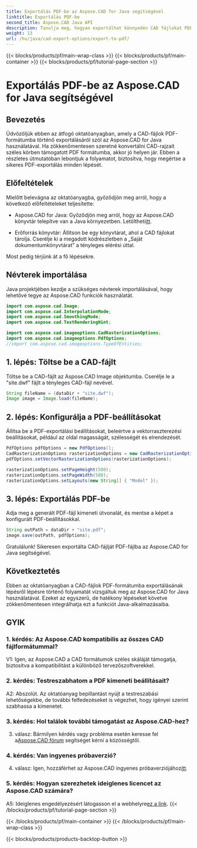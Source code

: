 ```yaml
---
title: Exportálás PDF-be az Aspose.CAD for Java segítségével
linktitle: Exportálás PDF-be
second_title: Aspose.CAD Java API
description: Tanulja meg, hogyan exportálhat könnyedén CAD fájlokat PDF formátumba az Aspose.CAD for Java segítségével. Kövesse lépésenkénti útmutatónkat a zökkenőmentes integráció érdekében.
weight: 13
url: /hu/java/cad-export-options/export-to-pdf/
---
```


{{< blocks/products/pf/main-wrap-class >}}
{{< blocks/products/pf/main-container >}}
{{< blocks/products/pf/tutorial-page-section >}}

# Exportálás PDF-be az Aspose.CAD for Java segítségével

## Bevezetés

Üdvözöljük ebben az átfogó oktatóanyagban, amely a CAD-fájlok PDF-formátumba történő exportálásáról szól az Aspose.CAD for Java használatával. Ha zökkenőmentesen szeretné konvertálni CAD-rajzait széles körben támogatott PDF formátumba, akkor jó helyen jár. Ebben a részletes útmutatóban lebontjuk a folyamatot, biztosítva, hogy megértse a sikeres PDF-exportálás minden lépését.

## Előfeltételek

Mielőtt belevágna az oktatóanyagba, győződjön meg arról, hogy a következő előfeltételeket teljesítette:

-  Aspose.CAD for Java: Győződjön meg arról, hogy az Aspose.CAD könyvtár telepítve van a Java környezetben. Letöltheti[itt](https://releases.aspose.com/cad/java/).

- Erőforrás könyvtár: Állítson be egy könyvtárat, ahol a CAD fájlokat tárolja. Cserélje ki a megadott kódrészletben a „Saját dokumentumkönyvtárat” a tényleges elérési úttal.

Most pedig térjünk át a fő lépésekre.

## Névterek importálása

Java projektjében kezdje a szükséges névterek importálásával, hogy lehetővé tegye az Aspose.CAD funkciók használatát.

```java
import com.aspose.cad.Image;
import com.aspose.cad.InterpolationMode;
import com.aspose.cad.SmoothingMode;
import com.aspose.cad.TextRenderingHint;

import com.aspose.cad.imageoptions.CadRasterizationOptions;
import com.aspose.cad.imageoptions.PdfOptions;
//import com.aspose.cad.imageoptions.TypeOfEntities;
```

## 1. lépés: Töltse be a CAD-fájlt

Töltse be a CAD-fájlt az Aspose.CAD Image objektumba. Cserélje le a "site.dwf" fájlt a tényleges CAD-fájl nevével.

```java
String fileName = (dataDir + "site.dwf");
Image image = Image.load(fileName);
```

## 2. lépés: Konfigurálja a PDF-beállításokat

Állítsa be a PDF-exportálási beállításokat, beleértve a vektorraszterezési beállításokat, például az oldal magasságát, szélességét és elrendezését.

```java
PdfOptions pdfOptions = new PdfOptions();
CadRasterizationOptions rasterizationOptions = new CadRasterizationOptions();
pdfOptions.setVectorRasterizationOptions(rasterizationOptions);

rasterizationOptions.setPageHeight(500);
rasterizationOptions.setPageWidth(500);
rasterizationOptions.setLayouts(new String[] { "Model" });
```

## 3. lépés: Exportálás PDF-be

Adja meg a generált PDF-fájl kimeneti útvonalát, és mentse a képet a konfigurált PDF-beállításokkal.

```java
String outPath = dataDir + "site.pdf";
image.save(outPath, pdfOptions);
```

Gratulálunk! Sikeresen exportálta CAD-fájlját PDF-fájlba az Aspose.CAD for Java segítségével.

## Következtetés

Ebben az oktatóanyagban a CAD-fájlok PDF-formátumba exportálásának lépésről lépésre történő folyamatát vizsgáltuk meg az Aspose.CAD for Java használatával. Ezeket az egyszerű, de hatékony lépéseket követve zökkenőmentesen integrálhatja ezt a funkciót Java-alkalmazásaiba.

## GYIK

### 1. kérdés: Az Aspose.CAD kompatibilis az összes CAD fájlformátummal?

V1: Igen, az Aspose.CAD a CAD formátumok széles skáláját támogatja, biztosítva a kompatibilitást a különböző tervezőszoftverekkel.

### 2. kérdés: Testreszabhatom a PDF kimeneti beállításait?

A2: Abszolút. Az oktatóanyag bepillantást nyújt a testreszabási lehetőségekbe, de további felfedezéseket is végezhet, hogy igényei szerint szabhassa a kimenetet.

### 3. kérdés: Hol találok további támogatást az Aspose.CAD-hez?

 3. válasz: Bármilyen kérdés vagy probléma esetén keresse fel a[Aspose.CAD fórum](https://forum.aspose.com/c/cad/19) segítséget kérni a közösségtől.

### 4. kérdés: Van ingyenes próbaverzió?

 4. válasz: Igen, hozzáférhet az Aspose.CAD ingyenes próbaverziójához[itt](https://releases.aspose.com/).

### 5. kérdés: Hogyan szerezhetek ideiglenes licencet az Aspose.CAD számára?

 A5: Ideiglenes engedélyezésért látogasson el a webhelyre[ez a link](https://purchase.aspose.com/temporary-license/).
{{< /blocks/products/pf/tutorial-page-section >}}

{{< /blocks/products/pf/main-container >}}
{{< /blocks/products/pf/main-wrap-class >}}

{{< blocks/products/products-backtop-button >}}
